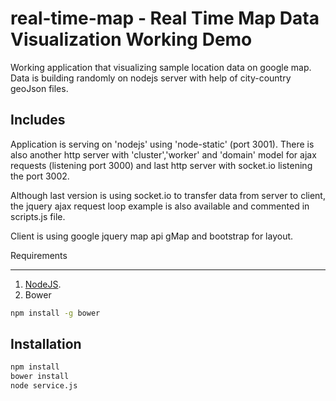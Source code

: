 real-time-map - Real Time Map Data Visualization Working Demo
=========================================================

Working application that visualizing sample location data on google map. Data is building randomly on nodejs server with help of city-country geoJson files.

Includes
-----
Application is serving on 'nodejs' using 'node-static' (port 3001). There is also another http server with 'cluster','worker' and 'domain' model for ajax requests (listening port 3000) and last http server with socket.io listening the port 3002.

Although last version is using socket.io to transfer data from server to client, the jquery ajax request loop example is also available and commented in scripts.js file.

Client is using google jquery map api gMap and bootstrap for layout.

Requirements

-----

1. [NodeJS](https://nodejs.org/en/).
2. Bower
```sh
npm install -g bower
```

Installation
-----

```sh
npm install
bower install
node service.js
```
